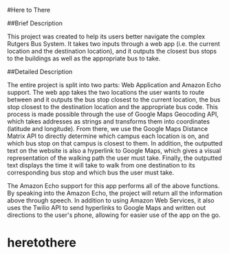 #Here to There

##Brief Description

This project was created to help its users better navigate the complex Rutgers Bus System. It takes two inputs through a web app (i.e. the current location and the destination location), and it outputs the closest bus stops to the buildings as well as the appropriate bus to take.

##Detailed Description

The entire project is split into two parts: Web Application and Amazon Echo support. The web app takes the two locations the user wants to route between and it outputs the bus stop closest to the current location, the bus stop closest to the destination location and the appropriate bus code. This process is made possible through the use of Google Maps Geocoding API, which takes addresses as strings and transforms them into coordinates (latitude and longitude). From there, we use the Google Maps Distance Matrix API to directly determine which campus each location is on, and which bus stop on that campus is closest to them. In addition, the outputted text on the website is also a hyperlink to Google Maps, which gives a visual representation of the walking path the user must take. Finally, the outputted text displays the time it will take to walk from one destination to its corresponding bus stop and which bus the user must take.

The Amazon Echo support for this app performs all of the above functions. By speaking into the Amazon Echo, the project will return all the information above through speech. In addition to using Amazon Web Services, it also uses the Twilio API to send hyperlinks to Google Maps and written out directions to the user's phone, allowing for easier use of the app on the go.
# heretothere
